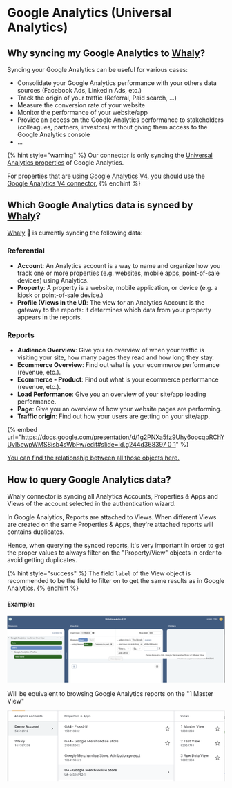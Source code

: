 # Google Analytics (Universal Analytics)

## **Why syncing my Google** Analytics **to** [**Whaly**](https://whaly.io)**?**

Syncing your Google Analytics can be useful for various cases:

* Consolidate your Google Analytics performance with your others data sources (Facebook Ads, LinkedIn Ads, etc.)
* Track the origin of your traffic (Referral, Paid search, ...)
* Measure the conversion rate of your website
* Monitor the performance of your website/app
* Provide an access on the Google Analytics performance to stakeholders (colleagues, partners, investors) without giving them access to the Google Analytics console
* ...

{% hint style="warning" %}
Our connector is only syncing the [Universal Analytics properties](https://support.google.com/analytics/answer/10220206) of Google Analytics.



For properties that are using [Google Analytics V4](https://support.google.com/analytics/answer/10089681), you should use the [Google Analytics V4 connector.](google-analytics-v4.md)
{% endhint %}

## Which Google Analytics data is synced by [Whaly](https://whaly.io)?

[Whaly](https://whaly.io) 🐳 is currently syncing the following data:

### Referential

* **Account**: An Analytics account is a way to name and organize how you track one or more properties (e.g. websites, mobile apps, point-of-sale devices) using Analytics.
* **Property**: A property is a website, mobile application, or device (e.g. a kiosk or point-of-sale device.)
* **Profile (Views in the UI)**: The view for an Analytics Account is the gateway to the reports: it determines which data from your property appears in the reports.

### Reports

* **Audience Overview**: Give you an overview of when your traffic is visiting your site, how many pages they read and how long they stay.
* **Ecommerce Overview**: Find out what is your ecommerce performance (revenue, etc.).
* **Ecommerce - Product**: Find out what is your ecommerce performance (revenue, etc.).
* **Load Performance**: Give you an overview of your site/app loading performance.
* **Page**: Give you an overview of how your website pages are performing.
* **Traffic origin**: Find out how your users are getting on your site/app.

{% embed url="https://docs.google.com/presentation/d/1g2PNXa5fz9Uhy6opcqpRChYUvI5cwpWMS8isb4sWbFw/edit#slide=id.g244d368397_0_1" %}

[You can find the relationship between all those objects here.](https://docs.google.com/presentation/d/1g2PNXa5fz9Uhy6opcqpRChYUvI5cwpWMS8isb4sWbFw/edit#slide=id.g244d368397\_0\_1)

## How to query Google Analytics data?

Whaly connector is syncing all Analytics Accounts, Properties & Apps and Views of the account selected in the authentication wizard.

In Google Analytics, Reports are attached to Views. When different Views are created on the same Properties & Apps, they're attached reports will contains duplicates.

Hence, when querying the synced reports, it's very important in order to get the proper values to always filter on the "Property/View" objects in order to avoid getting duplicates.&#x20;

{% hint style="success" %}
The field `label` of the View object is recommended to be the field to filter on to get the same results as in Google Analytics.
{% endhint %}

#### Example:

![](<../../../../.gitbook/assets/Screenshot 2022-02-08 at 13.55.53.png>)

Will be equivalent to browsing Google Analytics reports on the "1 Master View"

![](<../../../../.gitbook/assets/image (199).png>)
